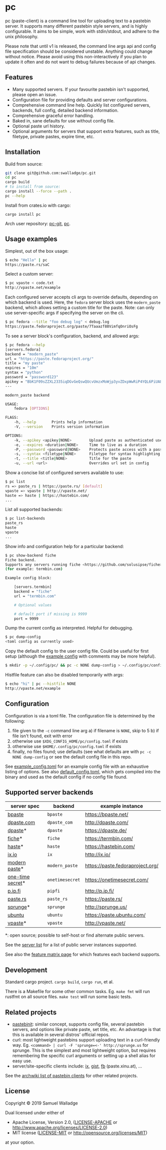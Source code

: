 # pc

pc (paste-client) is a command line tool for uploading text to a pastebin
server. It supports many different pastebin style servers, and is highly
configurable.  It aims to be simple, work with stdin/stdout, and adhere to the
unix philosophy.

Please note that until v1 is released, the command line args api and config
file specification should be considered unstable. Anything could change without
notice. Please avoid using this non-interactively if you plan to update it
often and do not want to debug failures because of api changes.

## Features

- Many supported servers. If your favourite pastebin isn't supported, please
  open an issue.
- Configuration file for providing defaults and server configurations.
- Comprehensive command line help. Quickly list configured servers, backends,
  full config, detailed backend information.
- Comprehensive graceful error handling.
- Baked in, sane defaults for use without config file.
- Optional paste url history.
- Optional arguments for servers that support extra features, such as title,
  filetype, private pastes, expire time, etc.


## Installation

Build from source:

```bash
git clone git@github.com:swalladge/pc.git
cd pc
cargo build
# to install from source:
cargo install --force --path .
pc --help
```

Install from crates.io with cargo:

```
cargo install pc
```

Arch user repository: [pc-git](https://aur.archlinux.org/packages/pc-git/),
[pc](https://aur.archlinux.org/packages/pc/).


## Usage examples

Simplest, out of the box usage:

```bash
$ echo "Hello" | pc
https://paste.rs/saC
```

Select a custom server:

```bash
$ pc vpaste < code.txt
http://vpaste.net/example
```

Each configured server accepts cli args to override defaults, depending on
which backend is used. Here, the `fedora` server block uses the `modern_paste`
backend, which allows setting a custom title for the paste.
Note: can only use server-specific args if specifying the server on the cli.

```bash
$ pc fedora --title "foo debug log" < debug.log
https://paste.fedoraproject.org/paste/7Taaazf88VimfqOnriOsFg
```

To see a server block's configuration, backend, and allowed args:

```bash
$ pc fedora --help
[servers.fedora]
backend = "modern_paste"
url = "https://paste.fedoraproject.org/"
title = "my paste"
expires = "10m"
syntax = "python"
password = "password123"
apikey = "BbK1F09sZZXL2335iqDGvGeQswQUcvUmzxMoWjp3yvZDxpWwRiP4YQL6PiUA8gy2"
---

modern_paste backend

USAGE:
    fedora [OPTIONS]

FLAGS:
    -h, --help       Prints help information
    -V, --version    Prints version information

OPTIONS:
    -k, --apikey <apikey|NONE>        Upload paste as authenticated user
    -e, --expires <duration|NONE>     Time to live as a duration
    -P, --password <password|NONE>    Protects paste access with a password
    -s, --syntax <filetype|NONE>      Filetype for syntax highlighting
    -t, --title <title|NONE>          Title for the paste
    -u, --url <url>                   Overrides url set in config
```

Show a concise list of configured servers available to use:

```bash
$ pc list
rs => paste_rs | https://paste.rs/ [default]
vpaste => vpaste | http://vpaste.net/
haste => haste | https://hastebin.com/
...
```

List all supported backends:

```bash
$ pc list-backends
paste_rs
haste
vpaste
...
```

Show info and configuration help for a particular backend:

```bash
$ pc show-backend fiche
Fiche backend.
Supports any servers running fiche <https://github.com/solusipse/fiche>.
(for example: termbin.com)

Example config block:

    [servers.termbin]
    backend = "fiche"
    url = "termbin.com"

    # Optional values

    # default port if missing is 9999
    port = 9999

```

Dump the current config as interpreted. Helpful for debugging.

```bash
$ pc dump-config
<toml config as currently used>
```

Copy the default config to the user config file. Could be useful for first
setup (although the [example config](./example_config.toml) with comments may
be more helpful).

```bash
$ mkdir -p ~/.config/pc/ && pc -c NONE dump-config > ~/.config/pc/config.toml
```

Histfile feature can also be disabled temporarily with args:

```bash
$ echo "hi" | pc --histfile NONE
http://vpaste.net/example
```


## Configuration

Configuration is via a toml file. The configuration file is determined by the
following:

1. file given to the `-c` command line arg
  a) if filename is `NONE`, skip to 5
  b) if file isn't found, exit with error
2. otherwise use `$XDG_CONFIG_HOME/pc/config.toml` if exists
3. otherwise use `$HOME/.config/pc/config.toml` if exists
5. finally, no files found; use defaults (see what defaults
   are with `pc -c NONE dump-config` or see the default config file in this
   repo.

See [example_config.toml](./example_config.toml) for an example config file
with an exhaustive listing of options.  See also
[default_config.toml](./default_config.toml), which gets compiled into the
binary and used as the default config if no config file found.


## Supported server backends

| server spec                                                         | backend         | example instance                 |
| ------                                                              | -------         | ---------------                  |
| [bpaste](https://bpaste.net/)                                       | `bpaste`        | https://bpaste.net/              |
| [dpaste.com](http://dpaste.com/api/v2/)                             | `dpaste_com`    | http://dpaste.com/               |
| [dpaste](https://github.com/bartTC/dpaste)\*                        | `dpaste`        | https://dpaste.de/               |
| [fiche](https://github.com/solusipse/fiche)\*                       | `fiche`         | https://termbin.com/             |
| [haste](https://github.com/seejohnrun/haste-server)\*               | `haste`         | https://hastebin.com/            |
| [ix.io](http://ix.io/)                                              | `ix`            | http://ix.io/                    |
| [modern paste](https://github.com/LINKIWI/modern-paste)\*           | `modern_paste`  | https://paste.fedoraproject.org/ |
| [one-time secret](https://github.com/onetimesecret/onetimesecret)\* | `onetimesecret` | https://onetimesecret.com/       |
| [p.ip.fi](http://p.ip.fi/)                                          | `pipfi`         | http://p.ip.fi/                  |
| [paste.rs](https://paste.rs/web)                                    | `paste_rs`      | https://paste.rs/                |
| [sprunge](https://github.com/rupa/sprunge)\*                        | `sprunge`       | http://sprunge.us/               |
| [ubuntu](https://paste.ubuntu.com/)                                 | `ubuntu`        | https://paste.ubuntu.com/        |
| [vpaste](http://pileus.org/tools/vpaste)\*                          | `vpaste`        | http://vpaste.net/               |

\*: open source; possible to self-host or find alternate public servers.

See the [server list](docs/server-list.md) for a list of public server instances supported.

See also the [feature matrix page](docs/feature-matrix.md) for which features
each backend supports.


## Development

Standard cargo project. `cargo build`, `cargo run`, et al.

There is a Makefile for some other common tasks. Eg. `make fmt` will run
rustfmt on all source files. `make test` will run some basic tests.


## Related projects

- [pastebinit](https://launchpad.net/pastebinit): similar concept, supports
  config file, several pastebin servers, and options like private paste, set
  title, etc. An advantage is that this is available in several distros'
  official repos.
- curl: most lightweight pastebins support uploading text in a curl-friendly
  way. Eg. `<command> | curl -F 'sprunge=<-' http://sprunge.us` for sprunge.
  This is the simplest and most lightweight option, but requires remembering
  the specific curl arguments or setting up a shell alias for easy use.
- server/site-specific clients include: [ix](http://ix.io/client),
  [gist](https://github.com/defunkt/gist),
  [fb](https://git.server-speed.net/users/flo/fb/) (paste.xinu.at), ...

See the [archwiki list of pastebin clients](https://wiki.archlinux.org/index.php/List_of_applications/Internet#Pastebin_clients) for other related projects.


## License

Copyright © 2019 Samuel Walladge

Dual licensed under either of

* Apache License, Version 2.0, ([LICENSE-APACHE](LICENSE-APACHE) or http://www.apache.org/licenses/LICENSE-2.0)
* MIT license ([LICENSE-MIT](LICENSE-MIT) or http://opensource.org/licenses/MIT)

at your option.
